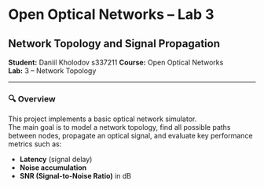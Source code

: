 # Open Optical Networks – Lab 3  
## Network Topology and Signal Propagation

**Student:** Daniil Kholodov s337211
**Course:** Open Optical Networks  
**Lab:** 3 – Network Topology

---

### 🔍 Overview

This project implements a basic optical network simulator.  
The main goal is to model a network topology, find all possible paths between nodes, propagate an optical signal, and evaluate key performance metrics such as:

- **Latency** (signal delay)
- **Noise accumulation**
- **SNR (Signal-to-Noise Ratio)** in dB



